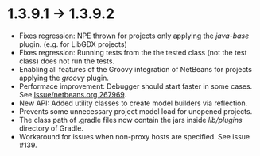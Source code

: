 # 1.3.9.1 -> 1.3.9.2

- Fixes regression: NPE thrown for projects only applying the *java-base* plugin. (e.g. for LibGDX projects)
- Fixes regression: Running tests from the the tested class (not the test class) does not run the tests.
- Enabling all features of the Groovy integration of NetBeans for projects applying the *groovy* plugin.
- Performace improvement: Debugger should start faster in some cases. See [Issue/netbeans.org 267969](https://netbeans.org/bugzilla/show_bug.cgi?id=267969).
- New API: Added utility classes to create model builders via reflection.
- Prevents some unnecessary project model load for unopened projects.
- The class path of .gradle files now contain the jars inside *lib/plugins* directory of Gradle.
- Workaround for issues when non-proxy hosts are specified. See issue #139.

